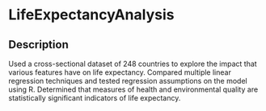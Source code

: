 # LifeExpectancyAnalysis
## Description
Used a cross-sectional dataset of 248 countries to explore the impact that various features have on life expectancy.
Compared multiple linear regression techniques and tested regression assumptions on the model using R. Determined that measures of health and environmental quality are statistically significant indicators of life
expectancy.